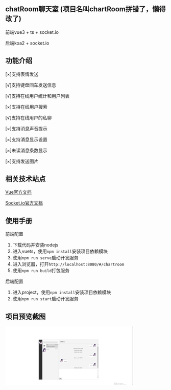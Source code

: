 <!--
 * @Author: your name
 * @Date: 2021-12-18 14:54:29
 * @LastEditTime: 2022-02-28 17:39:41
 * @LastEditors: Please set LastEditors
 * @Description: 打开koroFileHeader查看配置 进行设置: https://github.com/OBKoro1/koro1FileHeader/wiki/%E9%85%8D%E7%BD%AE
 * @FilePath: \chartRoom\vuets\README.md
-->
chatRoom聊天室
(项目名叫chartRoom拼错了，懒得改了)
---
前端vue3 + ts + socket.io

后端koa2 + socket.io

功能介绍
---
[×]支持表情发送

[√]支持键盘回车发送信息

[√]支持在线用户统计和用户列表

[×]支持在线用户搜索

[√]支持在线用户的私聊

[×]支持消息声音提示

[×]支持消息显示设置

[×]未读消息条数显示

[×]支持发送图片

相关技术站点
---
[Vue官方文档](https://cn.vuejs.org/v2/api/)

[Socket.io官方文档](https://socket.io/docs/)

使用手册
---
前端配置

1. 下载代码并安装nodejs
2. 进入vuets，使用`npm install`安装项目依赖模块
3. 使用`npm run serve`启动开发服务
4. 进入浏览器，打开`http://localhost:8080/#/chartroom`
5. 使用`npm run build`打包服务

后端配置

1. 进入project，使用`npm install`安装项目依赖模块
2. 使用`npm run start`启动开发服务

项目预览截图
---
<img src='./project/public/md1.jpg' width='400px'>
